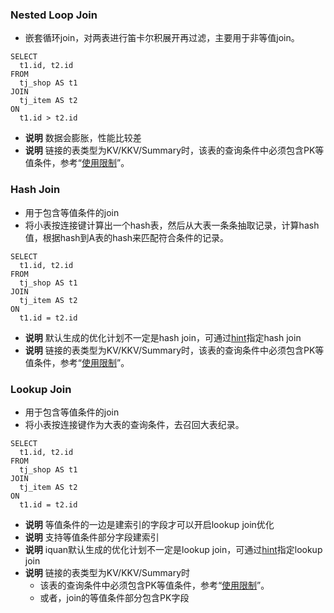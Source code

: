 ### Nested Loop Join
* 嵌套循环join，对两表进行笛卡尔积展开再过滤，主要用于非等值join。
```
SELECT
  t1.id, t2.id
FROM
  tj_shop AS t1
JOIN
  tj_item AS t2
ON
  t1.id > t2.id
```

* <strong>说明</strong> 数据会膨胀，性能比较差
* <strong>说明</strong> 链接的表类型为KV/KKV/Summary时，该表的查询条件中必须包含PK等值条件，参考“[使用限制](https://github.com/alibaba/havenask/wiki/KV%E3%80%81KVV%E6%9F%A5%E8%AF%A2#3-%E4%BD%BF%E7%94%A8%E9%99%90%E5%88%B6)”。

### Hash Join
* 用于包含等值条件的join
* 将小表按连接键计算出一个hash表，然后从大表一条条抽取记录，计算hash值，根据hash到A表的hash来匹配符合条件的记录。

```
SELECT
  t1.id, t2.id
FROM
  tj_shop AS t1
JOIN
  tj_item AS t2
ON
  t1.id = t2.id
```

* <strong>说明</strong> 默认生成的优化计划不一定是hash join，可通过[hint](https://github.com/alibaba/havenask/wiki/Hint#%E5%86%85%E7%BD%AEhint)指定hash join
* <strong>说明</strong> 链接的表类型为KV/KKV/Summary时，该表的查询条件中必须包含PK等值条件，参考“[使用限制](https://github.com/alibaba/havenask/wiki/KV%E3%80%81KVV%E6%9F%A5%E8%AF%A2#3-%E4%BD%BF%E7%94%A8%E9%99%90%E5%88%B6)”。


### Lookup Join
* 用于包含等值条件的join
* 将小表按连接键作为大表的查询条件，去召回大表纪录。

```
SELECT
  t1.id, t2.id
FROM
  tj_shop AS t1
JOIN
  tj_item AS t2
ON
  t1.id = t2.id
```


* <strong>说明</strong> 等值条件的一边是建索引的字段才可以开启lookup join优化
* <strong>说明</strong> 支持等值条件部分字段建索引
* <strong>说明</strong> iquan默认生成的优化计划不一定是lookup join，可通过[hint](https://github.com/alibaba/havenask/wiki/Hint#%E5%86%85%E7%BD%AEhint)指定lookup join
* <strong>说明</strong> 链接的表类型为KV/KKV/Summary时
  * 该表的查询条件中必须包含PK等值条件，参考“[使用限制](https://github.com/alibaba/havenask/wiki/KV%E3%80%81KVV%E6%9F%A5%E8%AF%A2#3-%E4%BD%BF%E7%94%A8%E9%99%90%E5%88%B6)”。
  * 或者，join的等值条件部分包含PK字段